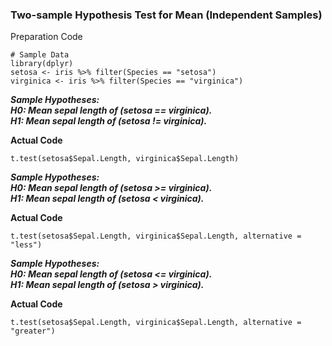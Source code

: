 ### Two-sample Hypothesis Test for Mean (Independent Samples)
Preparation Code
```
# Sample Data
library(dplyr)
setosa <- iris %>% filter(Species == "setosa")
virginica <- iris %>% filter(Species == "virginica")
```
**_Sample Hypotheses:</br>
H0: Mean sepal length of (setosa == virginica).</br>
H1: Mean sepal length of (setosa != virginica)._**</br>

**Actual Code**
```
t.test(setosa$Sepal.Length, virginica$Sepal.Length)
```
**_Sample Hypotheses:</br>
H0: Mean sepal length of (setosa >= virginica).</br>
H1: Mean sepal length of (setosa < virginica)._**</br>

**Actual Code**
```
t.test(setosa$Sepal.Length, virginica$Sepal.Length, alternative = "less")
```
**_Sample Hypotheses:</br>
H0: Mean sepal length of (setosa <= virginica).</br>
H1: Mean sepal length of (setosa > virginica)._**</br>

**Actual Code**
```
t.test(setosa$Sepal.Length, virginica$Sepal.Length, alternative = "greater")
```
